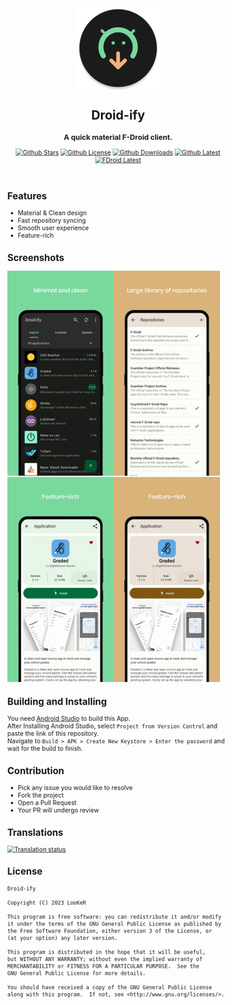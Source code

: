 <div align="center">

<img width="" src="app/src/main/res/mipmap-xxxhdpi/ic_launcher_round.png" alt="Droid-ify" align="center">

# Droid-ify

### A quick material F-Droid client.

[![Github Stars](https://img.shields.io/github/stars/Iamlooker/Droid-ify?color=%2364f573&style=for-the-badge)](https://github.com/Iamlooker/Droid-ify/stargazers)
[![Github License](https://img.shields.io/github/license/Iamlooker/Droid-ify?color=%2364f573&style=for-the-badge)](https://github.com/Iamlooker/Droid-ify/blob/master/COPYING)
[![Github Downloads](https://img.shields.io/github/downloads/Iamlooker/Droid-ify/total.svg?color=%23f5ad64&style=for-the-badge)](https://github.com/Iamlooker/Droid-ify/releases/)
[![Github Latest](https://img.shields.io/github/v/release/Iamlooker/Droid-ify?display_name=tag&color=%23f5ad64&style=for-the-badge)](https://github.com/Iamlooker/Droid-ify/releases/latest)
[![FDroid Latest](https://img.shields.io/f-droid/v/com.looker.droidify?color=%23f5ad64&style=for-the-badge)](https://f-droid.org/packages/com.looker.droidify)

&nbsp;&nbsp;

<div align="left">

## Features

* Material & Clean design
* Fast repository syncing
* Smooth user experience
* Feature-rich

## Screenshots

<img src="metadata/en-US/images/phoneScreenshots/2.png" width="48%" /><img src="metadata/en-US/images/phoneScreenshots/1.png" width="48%" /><img src="metadata/en-US/images/phoneScreenshots/3.png" width="48%" /><img src="metadata/en-US/images/phoneScreenshots/4.png" width="48%" />

## Building and Installing

You need [Android Studio](https://developer.android.com/studio) to build this App.\
After Installing Android Studio, select `Project from Version Control` and paste the link of this repository.\
Navigate to `Build > APK > Create New Keystore > Enter the password` and wait for the build to finish.

## Contribution

- Pick any issue you would like to resolve
- Fork the project
- Open a Pull Request
- Your PR will undergo review

## Translations
[![Translation status](https://hosted.weblate.org/widgets/droidify/-/horizontal-auto.svg)](https://hosted.weblate.org/engage/droidify/?utm_source=widget)

## License

```
Droid-ify

Copyright (C) 2023 LooKeR

This program is free software: you can redistribute it and/or modify
it under the terms of the GNU General Public License as published by
the Free Software Foundation, either version 3 of the License, or
(at your option) any later version.

This program is distributed in the hope that it will be useful,
but WITHOUT ANY WARRANTY; without even the implied warranty of
MERCHANTABILITY or FITNESS FOR A PARTICULAR PURPOSE.  See the
GNU General Public License for more details.

You should have received a copy of the GNU General Public License
along with this program.  If not, see <http://www.gnu.org/licenses/>.
```
